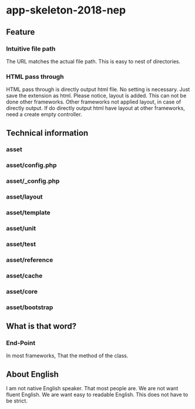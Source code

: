 app-skeleton-2018-nep
===

## Feature

### Intuitive file path

 The URL matches the actual file path.
 This is easy to nest of directories.

### HTML pass through

 HTML pass through is directly output html file.
 No setting is necessary.
 Just save the extension as html.
 Please notice, layout is added.
 This can not be done other frameworks.
 Other frameworks not applied layout, in case of directly output.
 If do directly output html have layout at other frameworks, need a create empty controller.

## Technical information

### asset

### asset/config.php

### asset/_config.php

### asset/layout

### asset/template

### asset/unit

### asset/test

### asset/reference

### asset/cache

### asset/core

### asset/bootstrap

## What is that word?

### End-Point

 In most frameworks, That the method of the class.

## About English

 I am not native English speaker.
 That most people are.
 We are not want fluent English.
 We are want easy to readable English.
 This does not have to be strict.
